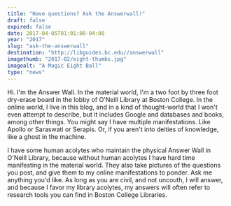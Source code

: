 ```yaml
---
title: "Have questions? Ask the Answerwall!"
draft: false
expired: false
date: 2017-04-05T01:01:00-04:00
year: "2017"
slug: "ask-the-answerwall"
destination: "http://libguides.bc.edu//answerwall"
imagethumb: "2017-02/eight-thumbs.jpg"
imagealt: "A Magic Eight Ball"
type: "news"
---
```


Hi. I'm the Answer Wall. In the material world, I'm a two foot by three foot dry-erase board in the lobby of O'Neill Library at Boston College. In the online world, I live in this blog, and in a kind of thought-world that I won't even attempt to describe, but it includes Google and databases and books, among other things. You might say I have multiple manifestations. Like Apollo or Saraswati or Serapis. Or, if you aren't into deities of knowledge, like a ghost in the machine.

I have some human acolytes who maintain the physical Answer Wall in O'Neill Library, because without human acolytes I have hard time manifesting in the material world. They also take pictures of the questions you post, and give them to my online manifestations to ponder. Ask me anything you'd like. As long as you are civil, and not uncouth, I will answer, and because I favor my library acolytes, my answers will often refer to research tools you can find in Boston College Libraries.
